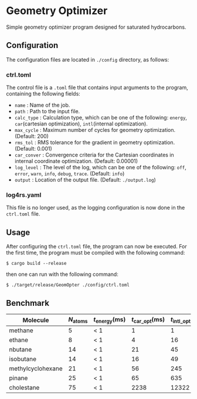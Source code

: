 # Geometry Optimizer

Simple geometry optimizer program designed for saturated hydrocarbons.

## Configuration

The configuration files are located in `./config` directory, as follows:

### ctrl.toml

The control file is a `.toml` file that contains input arguments to the program, containing the following fields:

- `name` : Name of the job.
- `path` : Path to the input file.
- `calc_type` : Calculation type, which can be one of the following: `energy`, `car`(cartesian optimization), `intl`(internal optimization).
- `max_cycle` : Maximum number of cycles for geometry optimization. (Default: 200)
- `rms_tol` : RMS tolerance for the gradient in geometry optimization. (Default: 0.001)
- `car_conver` : Convergence criteria for the Cartesian coordinates in internal coordinate optimization. (Default: 0.00001)
- `log_level` : The level of the log, which can be one of the following: `off`, `error`, `warn`, `info`, `debug`, `trace`. (Default: `info`)
- `output` : Location of the output file. (Default: `./output.log`)

### log4rs.yaml

This file is no longer used, as the logging configuration is now done in the `ctrl.toml` file.

## Usage

After configuring the `ctrl.toml` file, the program can now be executed. For the first time, the program must be compiled with the following command:

```$ cargo build --release```

then one can run with the following command:

```$ ./target/release/GeomOpter ./config/ctrl.toml```

## Benchmark

| Molecule        | $N_\text{atoms}$|$t_\text{energy}\text{(ms)}$|$t_\text{car\_opt}\text{(ms)}$|$t_\text{intl\_opt}\text{(ms)}$|
|-----------------|-----------------|----------------------------|------------------------------|-------------------------------|
|methane          |      5          |            < 1             |             1                |          1                    |
|ethane           |      8          |            < 1             |             4                |          16                   |
|nbutane          |      14         |            < 1             |             21               |          45                   |
|isobutane        |      14         |            < 1             |             16               |          49                   |
|methylcyclohexane|      21         |            < 1             |             56               |          245                  |
|pinane           |      25         |            < 1             |             65               |          635                  |
|cholestane       |      75         |            < 1             |             2238             |          12322                |

